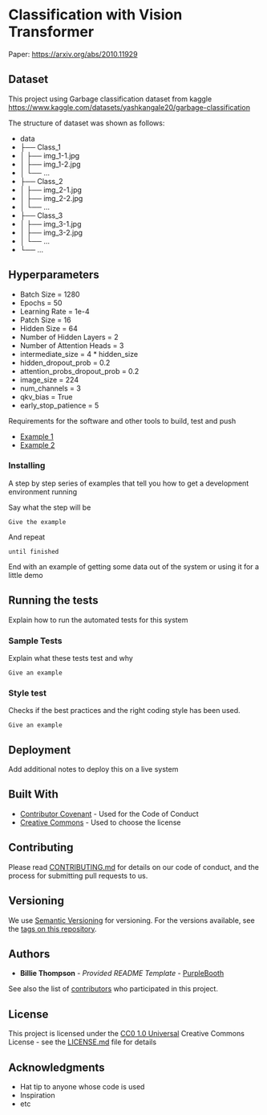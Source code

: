 # Classification with Vision Transformer 

Paper: https://arxiv.org/abs/2010.11929

## Dataset

This project using Garbage classification dataset from 
kaggle https://www.kaggle.com/datasets/yashkangale20/garbage-classification

The structure of dataset was shown as follows:

- data
- ├── Class_1
- │   ├── img_1-1.jpg
- │   ├── img_1-2.jpg
- │   └── ...
- ├── Class_2
- │   ├── img_2-1.jpg
- │   ├── img_2-2.jpg
- │   └── ...
- ├── Class_3
- │   ├── img_3-1.jpg
- │   ├── img_3-2.jpg
- │   └── ...
- └── ...
  
## Hyperparameters

- Batch Size = 1280
- Epochs = 50
- Learning Rate = 1e-4
- Patch Size = 16
- Hidden Size = 64
- Number of Hidden Layers = 2
- Number of Attention Heads = 3
- intermediate_size = 4 * hidden_size
- hidden_dropout_prob = 0.2
- attention_probs_dropout_prob = 0.2
- image_size = 224
- num_channels = 3
- qkv_bias = True
- early_stop_patience = 5

Requirements for the software and other tools to build, test and push 
- [Example 1](https://www.example.com)
- [Example 2](https://www.example.com)

### Installing

A step by step series of examples that tell you how to get a development
environment running

Say what the step will be

    Give the example

And repeat

    until finished

End with an example of getting some data out of the system or using it
for a little demo

## Running the tests

Explain how to run the automated tests for this system

### Sample Tests

Explain what these tests test and why

    Give an example

### Style test

Checks if the best practices and the right coding style has been used.

    Give an example

## Deployment

Add additional notes to deploy this on a live system

## Built With

  - [Contributor Covenant](https://www.contributor-covenant.org/) - Used
    for the Code of Conduct
  - [Creative Commons](https://creativecommons.org/) - Used to choose
    the license

## Contributing

Please read [CONTRIBUTING.md](CONTRIBUTING.md) for details on our code
of conduct, and the process for submitting pull requests to us.

## Versioning

We use [Semantic Versioning](http://semver.org/) for versioning. For the versions
available, see the [tags on this
repository](https://github.com/PurpleBooth/a-good-readme-template/tags).

## Authors

  - **Billie Thompson** - *Provided README Template* -
    [PurpleBooth](https://github.com/PurpleBooth)

See also the list of
[contributors](https://github.com/PurpleBooth/a-good-readme-template/contributors)
who participated in this project.

## License

This project is licensed under the [CC0 1.0 Universal](LICENSE.md)
Creative Commons License - see the [LICENSE.md](LICENSE.md) file for
details

## Acknowledgments

  - Hat tip to anyone whose code is used
  - Inspiration
  - etc

